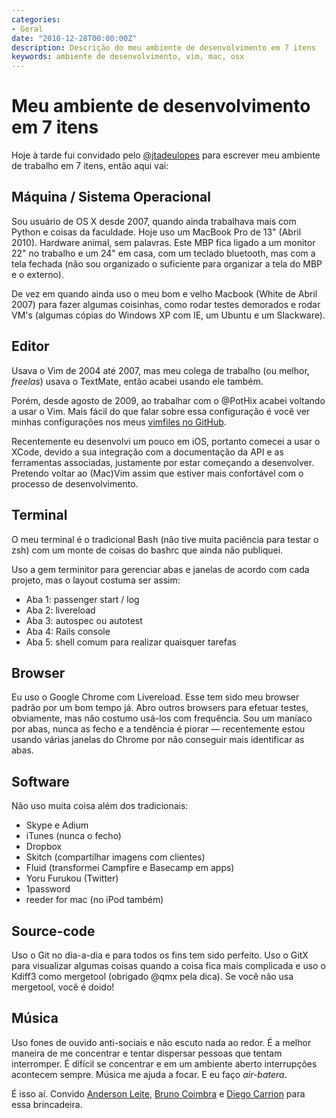 ```yaml
---
categories:
- Geral
date: "2010-12-28T00:00:00Z"
description: Descrição do meu ambiente de desenvolvimento em 7 itens
keywords: ambiente de desenvolvimento, vim, mac, osx
---
```


# Meu ambiente de desenvolvimento em 7 itens

Hoje à tarde fui convidado pelo [@jtadeulopes](http://jlopes.zigotto.com.br/)
para escrever meu ambiente de trabalho em 7 itens, então aqui vai:

## Máquina / Sistema Operacional

Sou usuário de OS X desde 2007, quando ainda trabalhava mais com Python e coisas
da faculdade. Hoje uso um MacBook Pro de 13" (Abril 2010). Hardware animal, sem palavras.
Este MBP fica ligado a um monitor 22" no trabalho e um 24" em casa, com um
teclado bluetooth, mas com a tela fechada (não sou organizado o suficiente
para organizar a tela do MBP e o externo).

De vez em quando ainda uso o meu bom e velho Macbook (White de Abril 2007) para fazer
algumas coisinhas, como rodar testes demorados e rodar VM's 
(algumas cópias do Windows XP com IE, um Ubuntu e um Slackware).

## Editor

Usava o Vim de 2004 até 2007, mas meu colega de trabalho (ou melhor, _freelas_)
usava o TextMate, então acabei usando ele também.

Porém, desde agosto de 2009, ao trabalhar com o @PotHix acabei voltando a usar
o Vim.  Mais fácil do que falar sobre essa
configuração é você ver minhas configurações nos
meus [vimfiles no GitHub](https://github.com/vinibaggio/vinibaggio-vimfiles).

Recentemente eu desenvolvi um pouco em iOS, portanto comecei a usar
o XCode, devido a sua integração com a documentação da API e as ferramentas associadas,
justamente por estar começando a desenvolver. Pretendo voltar ao (Mac)Vim assim
que estiver mais confortável com o processo de desenvolvimento.

## Terminal

O meu terminal é o tradicional Bash (não tive muita paciência para testar
o zsh) com um monte de coisas do bashrc que ainda não publiquei. 

Uso a gem terminitor para gerenciar abas e janelas de acordo com cada projeto,
mas o layout costuma ser assim:

* Aba 1: passenger start / log
* Aba 2: livereload
* Aba 3: autospec ou autotest
* Aba 4: Rails console
* Aba 5: shell comum para realizar quaisquer tarefas


## Browser

Eu uso o Google Chrome com Livereload. Esse tem sido meu browser padrão por um
bom tempo já. Abro outros browsers para efetuar testes, obviamente, mas não
costumo usá-los com frequência. Sou um maníaco por abas, nunca as fecho
e a tendência é piorar &mdash; recentemente estou usando várias janelas do
Chrome por não conseguir mais identificar as abas.

## Software

Não uso muita coisa além dos tradicionais:

* Skype e Adium
* iTunes (nunca o fecho)
* Dropbox
* Skitch (compartilhar imagens com clientes)
* Fluid (transformei Campfire e Basecamp em apps)
* Yoru Furukou (Twitter)
* 1password
* reeder for mac (no iPod também)

## Source-code

Uso o Git no dia-a-dia e para todos os fins tem sido perfeito. Uso o GitX para
visualizar algumas coisas quando a coisa fica mais complicada e uso o Kdiff3
como mergetool (obrigado @qmx pela dica). Se você não usa mergetool, você é doido!

## Música

Uso fones de ouvido anti-sociais e não escuto nada ao redor. É a melhor maneira
de me concentrar e tentar dispersar pessoas que tentam interromper. É difícil se
concentrar e em um ambiente aberto interrupções acontecem sempre. Música me
ajuda a focar. E eu faço _air-batera_.

É isso aí. Convido [Anderson Leite](http://andersonleiteblog.wordpress.com/),
[Bruno Coimbra](http://bbcoimbra.com/) e [Diego Carrion](http://www.mouseoverstudio.com/blog/) para essa brincadeira.
